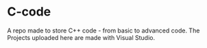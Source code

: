 # C-code
A repo made to store C++ code - from basic to advanced code.
The Projects uploaded here are made with Visual Studio.
